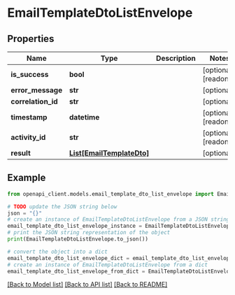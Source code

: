 # EmailTemplateDtoListEnvelope


## Properties

Name | Type | Description | Notes
------------ | ------------- | ------------- | -------------
**is_success** | **bool** |  | [optional] [readonly] 
**error_message** | **str** |  | [optional] 
**correlation_id** | **str** |  | [optional] 
**timestamp** | **datetime** |  | [optional] [readonly] 
**activity_id** | **str** |  | [optional] [readonly] 
**result** | [**List[EmailTemplateDto]**](EmailTemplateDto.md) |  | [optional] 

## Example

```python
from openapi_client.models.email_template_dto_list_envelope import EmailTemplateDtoListEnvelope

# TODO update the JSON string below
json = "{}"
# create an instance of EmailTemplateDtoListEnvelope from a JSON string
email_template_dto_list_envelope_instance = EmailTemplateDtoListEnvelope.from_json(json)
# print the JSON string representation of the object
print(EmailTemplateDtoListEnvelope.to_json())

# convert the object into a dict
email_template_dto_list_envelope_dict = email_template_dto_list_envelope_instance.to_dict()
# create an instance of EmailTemplateDtoListEnvelope from a dict
email_template_dto_list_envelope_from_dict = EmailTemplateDtoListEnvelope.from_dict(email_template_dto_list_envelope_dict)
```
[[Back to Model list]](../README.md#documentation-for-models) [[Back to API list]](../README.md#documentation-for-api-endpoints) [[Back to README]](../README.md)


